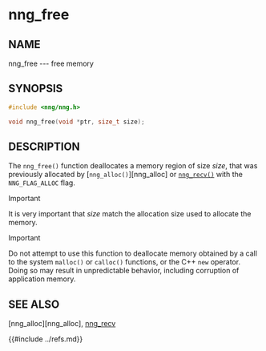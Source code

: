 # nng_free

## NAME

nng_free --- free memory

## SYNOPSIS

```c
#include <nng/nng.h>

void nng_free(void *ptr, size_t size);
```

## DESCRIPTION

The `nng_free()` function deallocates a memory region of size _size_,
that was previously allocated by [`nng_alloc()`][nng_alloc] or
[`nng_recv()`](../socket/nng_recv.md) with the `NNG_FLAG_ALLOC` flag.

> [!IMPORTANT]
> It is very important that _size_ match the allocation size
> used to allocate the memory.

> [!IMPORTANT]
> Do not attempt to use this function to deallocate memory
> obtained by a call to the system `malloc()` or `calloc()` functions,
> or the C++ `new` operator.
> Doing so may result in unpredictable
> behavior, including corruption of application memory.

## SEE ALSO

[nng_alloc][nng_alloc],
[nng_recv](../socket/nng_recv.md)

{{#include ../refs.md}}
